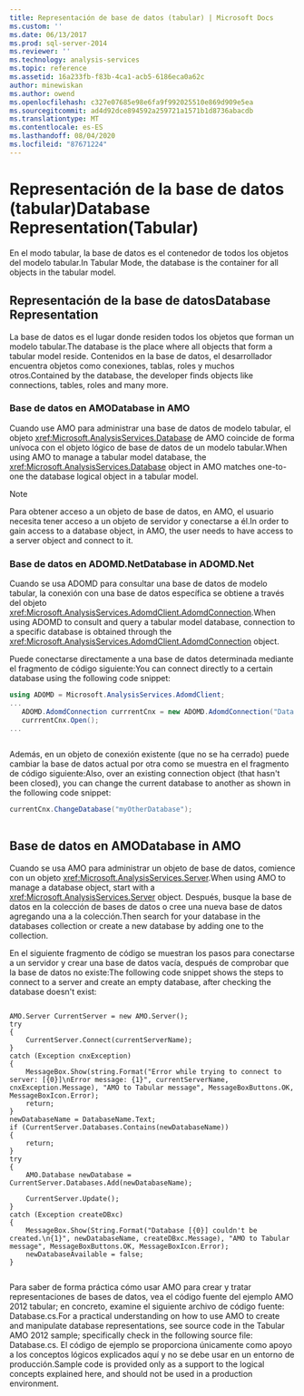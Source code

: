 ```yaml
---
title: Representación de base de datos (tabular) | Microsoft Docs
ms.custom: ''
ms.date: 06/13/2017
ms.prod: sql-server-2014
ms.reviewer: ''
ms.technology: analysis-services
ms.topic: reference
ms.assetid: 16a233fb-f83b-4ca1-acb5-6186eca0a62c
author: minewiskan
ms.author: owend
ms.openlocfilehash: c327e07685e98e6fa9f992025510e869d909e5ea
ms.sourcegitcommit: ad4d92dce894592a259721a1571b1d8736abacdb
ms.translationtype: MT
ms.contentlocale: es-ES
ms.lasthandoff: 08/04/2020
ms.locfileid: "87671224"
---
```

# <a name="database-representationtabular"></a><span data-ttu-id="88e89-102">Representación de la base de datos (tabular)</span><span class="sxs-lookup"><span data-stu-id="88e89-102">Database Representation(Tabular)</span></span>
  <span data-ttu-id="88e89-103">En el modo tabular, la base de datos es el contenedor de todos los objetos del modelo tabular.</span><span class="sxs-lookup"><span data-stu-id="88e89-103">In Tabular Mode, the database is the container for all objects in the tabular model.</span></span>  
  
## <a name="database-representation"></a><span data-ttu-id="88e89-104">Representación de la base de datos</span><span class="sxs-lookup"><span data-stu-id="88e89-104">Database Representation</span></span>  
 <span data-ttu-id="88e89-105">La base de datos es el lugar donde residen todos los objetos que forman un modelo tabular.</span><span class="sxs-lookup"><span data-stu-id="88e89-105">The database is the place where all objects that form a tabular model reside.</span></span> <span data-ttu-id="88e89-106">Contenidos en la base de datos, el desarrollador encuentra objetos como conexiones, tablas, roles y muchos otros.</span><span class="sxs-lookup"><span data-stu-id="88e89-106">Contained by the database, the developer finds objects like connections, tables, roles and many more.</span></span>  
  
### <a name="database-in-amo"></a><span data-ttu-id="88e89-107">Base de datos en AMO</span><span class="sxs-lookup"><span data-stu-id="88e89-107">Database in AMO</span></span>  
 <span data-ttu-id="88e89-108">Cuando use AMO para administrar una base de datos de modelo tabular, el objeto <xref:Microsoft.AnalysisServices.Database> de AMO coincide de forma unívoca con el objeto lógico de base de datos de un modelo tabular.</span><span class="sxs-lookup"><span data-stu-id="88e89-108">When using AMO to manage a tabular model database, the <xref:Microsoft.AnalysisServices.Database> object in AMO matches one-to-one the database logical object in a tabular model.</span></span>  
  
> [!NOTE]  
>  <span data-ttu-id="88e89-109">Para obtener acceso a un objeto de base de datos, en AMO, el usuario necesita tener acceso a un objeto de servidor y conectarse a él.</span><span class="sxs-lookup"><span data-stu-id="88e89-109">In order to gain access to a database object, in AMO, the user needs to have access to a server object and connect to it.</span></span>  
  
### <a name="database-in-adomdnet"></a><span data-ttu-id="88e89-110">Base de datos en ADOMD.Net</span><span class="sxs-lookup"><span data-stu-id="88e89-110">Database in ADOMD.Net</span></span>  
 <span data-ttu-id="88e89-111">Cuando se usa ADOMD para consultar una base de datos de modelo tabular, la conexión con una base de datos específica se obtiene a través del objeto <xref:Microsoft.AnalysisServices.AdomdClient.AdomdConnection>.</span><span class="sxs-lookup"><span data-stu-id="88e89-111">When using ADOMD to consult and query a tabular model database, connection to a specific database is obtained through the <xref:Microsoft.AnalysisServices.AdomdClient.AdomdConnection> object.</span></span>  
  
 <span data-ttu-id="88e89-112">Puede conectarse directamente a una base de datos determinada mediante el fragmento de código siguiente:</span><span class="sxs-lookup"><span data-stu-id="88e89-112">You can connect directly to a certain database using the following code snippet:</span></span>  
  
```csharp  
using ADOMD = Microsoft.AnalysisServices.AdomdClient;  
...  
   ADOMD.AdomdConnection currrentCnx = new ADOMD.AdomdConnection("Data Source=<<server\instance>>;Catalog=<<database>>");  
   currrentCnx.Open();  
...  
  
```  
  
 <span data-ttu-id="88e89-113">Además, en un objeto de conexión existente (que no se ha cerrado) puede cambiar la base de datos actual por otra como se muestra en el fragmento de código siguiente:</span><span class="sxs-lookup"><span data-stu-id="88e89-113">Also, over an existing connection object (that hasn't been closed), you can change the current database to another as shown in the following code snippet:</span></span>  
  
```csharp  
currentCnx.ChangeDatabase("myOtherDatabase");  
  
```  
  
## <a name="database-in-amo"></a><span data-ttu-id="88e89-114">Base de datos en AMO</span><span class="sxs-lookup"><span data-stu-id="88e89-114">Database in AMO</span></span>  
 <span data-ttu-id="88e89-115">Cuando se usa AMO para administrar un objeto de base de datos, comience con un objeto <xref:Microsoft.AnalysisServices.Server>.</span><span class="sxs-lookup"><span data-stu-id="88e89-115">When using AMO to manage a database object, start with a <xref:Microsoft.AnalysisServices.Server> object.</span></span> <span data-ttu-id="88e89-116">Después, busque la base de datos en la colección de bases de datos o cree una nueva base de datos agregando una a la colección.</span><span class="sxs-lookup"><span data-stu-id="88e89-116">Then search for your database in the databases collection or create a new database by adding one to the collection.</span></span>  
  
 <span data-ttu-id="88e89-117">En el siguiente fragmento de código se muestran los pasos para conectarse a un servidor y crear una base de datos vacía, después de comprobar que la base de datos no existe:</span><span class="sxs-lookup"><span data-stu-id="88e89-117">The following code snippet shows the steps to connect to a server and create an empty database, after checking the database doesn't exist:</span></span>  
  
```  
  
AMO.Server CurrentServer = new AMO.Server();  
try  
{  
    CurrentServer.Connect(currentServerName);  
}  
catch (Exception cnxException)  
{  
    MessageBox.Show(string.Format("Error while trying to connect to server: [{0}]\nError message: {1}", currentServerName, cnxException.Message), "AMO to Tabular message", MessageBoxButtons.OK, MessageBoxIcon.Error);  
    return;  
}  
newDatabaseName = DatabaseName.Text;  
if (CurrentServer.Databases.Contains(newDatabaseName))  
{  
    return;  
}  
try  
{  
    AMO.Database newDatabase = CurrentServer.Databases.Add(newDatabaseName);  
  
    CurrentServer.Update();  
}  
catch (Exception createDBxc)  
{  
    MessageBox.Show(String.Format("Database [{0}] couldn't be created.\n{1}", newDatabaseName, createDBxc.Message), "AMO to Tabular message", MessageBoxButtons.OK, MessageBoxIcon.Error);  
    newDatabaseAvailable = false;  
}  
  
```  
  
 <span data-ttu-id="88e89-118">Para saber de forma práctica cómo usar AMO para crear y tratar representaciones de bases de datos, vea el código fuente del ejemplo AMO 2012 tabular; en concreto, examine el siguiente archivo de código fuente: Database.cs.</span><span class="sxs-lookup"><span data-stu-id="88e89-118">For a practical understanding on how to use AMO to create and manipulate database representations, see source code in the Tabular AMO 2012 sample; specifically check in the following source file: Database.cs.</span></span> <span data-ttu-id="88e89-119">El código de ejemplo se proporciona únicamente como apoyo a los conceptos lógicos explicados aquí y no se debe usar en un entorno de producción.</span><span class="sxs-lookup"><span data-stu-id="88e89-119">Sample code is provided only as a support to the logical concepts explained here, and should not be used in a production environment.</span></span>  
  
  
